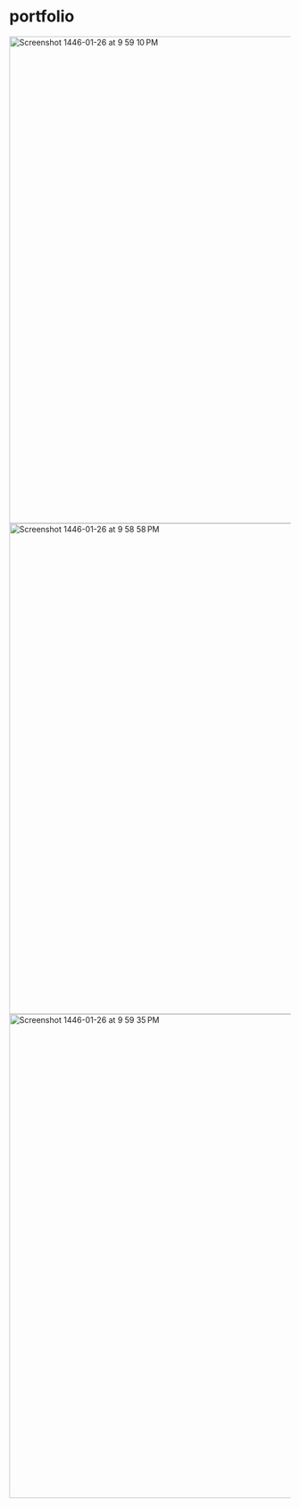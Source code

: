 # portfolio
<img width="872" alt="Screenshot 1446-01-26 at 9 59 10 PM" src="https://github.com/user-attachments/assets/80e0899c-1128-4cd6-85f5-e29ecd9c60f0">
<img width="879" alt="Screenshot 1446-01-26 at 9 58 58 PM" src="https://github.com/user-attachments/assets/abb2c7e7-e49c-41a2-8fe1-ddbd1f7b12b5">
<img width="867" alt="Screenshot 1446-01-26 at 9 59 35 PM" src="https://github.com/user-attachments/assets/5c643001-cf56-4c7c-98e2-e0ec73521785">



